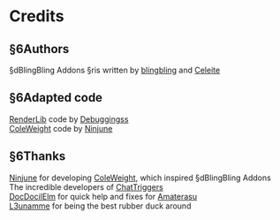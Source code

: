 # Credits

## §6Authors
§dBlingBling Addons §ris written by [blingbling](https://github.com/blingblingdeveloper) and [Celeite](https://github.com/CeleiteCode)  

## §6Adapted code
[RenderLib](https://chattriggers.com/modules/v/Renderlib) code by [Debuggingss](https://github.com/Debuggingss)  
[ColeWeight](https://chattriggers.com/modules/v/Coleweight) code by [Ninjune](https://github.com/Ninjune)  


## §6Thanks
[Ninjune](https://github.com/Ninjune) for developing [ColeWeight](https://chattriggers.com/modules/v/Coleweight), which inspired §dBlingBling Addons  
The incredible developers of [ChatTriggers](https://chattriggers.com/)  
[DocDocilElm](https://github.com/DocilElm) for quick help and fixes for [Amaterasu](https://www.chattriggers.com/modules/v/Amaterasu)  
[L3unamme](https://github.com/ManuCoding) for being the best rubber duck around  